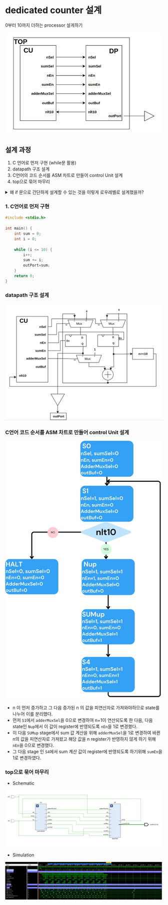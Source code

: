 # dedicated counter 설계

0부터 10까지 더하는 processor 설게하기

<img src = "https://github.com/goeun-oh/CPU-/blob/main/dedicated_processor(cumulative1to10adder)/blockdiagram.png">

## 설계 과정

1. C 언어로 먼저 구현 (while문 활용)
2. datapath 구조 설계
3. C언어의 코드 순서를 ASM 차트로 만들어 control Unit 설계
4. top으로 묶어 마무리

<details>
<summary> 왜 if 문으로 간단하게 설계할 수 있는 것을 이렇게 로우레벨로 설계했을까? </summary>

로우레벨로 설계하는 이유는 하드웨어 설계의 기본 원리를 배우고, 향후 RISC-V CPU 설계를 위해 프로세서가 실제로 어떻게 동작하는지 알기 위함임. 고수준 언어로는 쉽게 처리할 수 있는 작업이라도, datapath와 control unit을 직접 설계해보는 과정에서 하드웨어를 더 잘 이해할 수 있음.

> RISC-V CPU 같은 프로세서는 정확하게 동작해야해서 hw로 설계된다.

</details>

### 1. C언어로 먼저 구현

```c
#include <stdio.h>

int main() {
    int sum = 0;
    int i = 0;

    while (i <= 10) {
        i++;
        sum += i;
        outPort=sum;
    }
    return 0;
}
```

### datapath 구조 설계

<img src = "https://github.com/goeun-oh/CPU-/blob/main/dedicated_processor(cumulative1to10adder)/datapathBlockdiagram.png">

### C언어 코드 순서를 ASM 차트로 만들어 control Unit 설계

<img src = "https://github.com/goeun-oh/CPU-/blob/main/dedicated_processor(cumulative1to10adder)/asm.png" width=600px>

- n 이 먼저 증가하고 그 다음 증가된 n 의 값을 피연산자로 가져와야하므로 state를 나누어 이를 분리했다.
- 먼저 `S1`에서 `adderMuxSel`을 0으로 변경하여 n+1이 연산되도록 한 다음, 다음 state인 `Nup`에서 이 값이 register에 반영되도록 `nEn`을 1로 변경했다.
- 이 다음 `SUMup` stage에서 sum 값 계산을 위해 `adderMuxSel`을 1로 변경하여 바뀐 n의 값을 피연산자로 가져왔고 해당 값을 n register가 반영하지 않게 하기 위해 `nEn`을 0으로 변경했다.
- 그 다음 stage 인 `S4`에서 sum 계산 값이 register에 반영되도록 하기위해 `sumEn`을 1로 변경하였다.

### top으로 묶어 마무리

- Schematic

<img src="https://github.com/goeun-oh/CPU-/blob/main/dedicated_processor(cumulative1to10adder)/schematic.png" >

- Simulation

<img src="https://github.com/goeun-oh/CPU-/blob/main/dedicated_processor(cumulative1to10adder)/simulation.png" >

